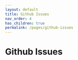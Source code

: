 ```yaml
---
layout: default
title: Github Issues
nav_order: 4
has_children: true
permalink: /pages/github-issues
---
```


# Github Issues

